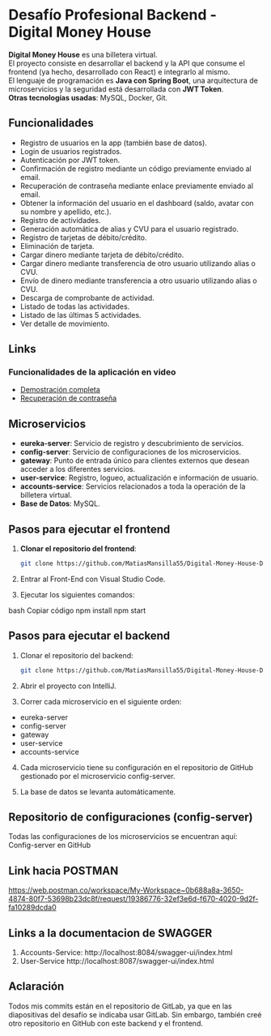 # Desafío Profesional Backend - Digital Money House

**Digital Money House** es una billetera virtual.  
El proyecto consiste en desarrollar el backend y la API que consume el frontend (ya hecho, desarrollado con React) e integrarlo al mismo.  
El lenguaje de programación es **Java con Spring Boot**, una arquitectura de microservicios y la seguridad está desarrollada con **JWT Token**.  
**Otras tecnologías usadas**: MySQL, Docker, Git.

## Funcionalidades

- Registro de usuarios en la app (también base de datos).
- Login de usuarios registrados.
- Autenticación por JWT token.
- Confirmación de registro mediante un código previamente enviado al email.
- Recuperación de contraseña mediante enlace previamente enviado al email.
- Obtener la información del usuario en el dashboard (saldo, avatar con su nombre y apellido, etc.).
- Registro de actividades.
- Generación automática de alias y CVU para el usuario registrado.
- Registro de tarjetas de débito/crédito.
- Eliminación de tarjeta.
- Cargar dinero mediante tarjeta de débito/crédito.
- Cargar dinero mediante transferencia de otro usuario utilizando alias o CVU.
- Envío de dinero mediante transferencia a otro usuario utilizando alias o CVU.
- Descarga de comprobante de actividad.
- Listado de todas las actividades.
- Listado de las últimas 5 actividades.
- Ver detalle de movimiento.

## Links

### Funcionalidades de la aplicación en video
- [Demostración completa](https://drive.google.com/file/d/12a3iOK3Yqokq_44ui74sezusXET9Gpmt/view?usp=sharing)
- [Recuperación de contraseña](https://drive.google.com/file/d/1wqE5vk_NEf613xCrRDaKLXNecKEPIXJg/view?usp=sharing)

## Microservicios

- **eureka-server**: Servicio de registro y descubrimiento de servicios.
- **config-server**: Servicio de configuraciones de los microservicios.
- **gateway**: Punto de entrada único para clientes externos que desean acceder a los diferentes servicios.
- **user-service**: Registro, logueo, actualización e información de usuario.
- **accounts-service**: Servicios relacionados a toda la operación de la billetera virtual.
- **Base de Datos**: MySQL.

## Pasos para ejecutar el frontend

1. **Clonar el repositorio del frontend**:  
   ```bash
   git clone https://github.com/MatiasMansilla55/Digital-Money-House-Desaf-o-Back-Front/tree/main
2. Entrar al Front-End con Visual Studio Code.

3. Ejecutar los siguientes comandos:

bash
Copiar código
   npm install
   npm start
## Pasos para ejecutar el backend

1. Clonar el repositorio del backend:
   ```bash
   git clone https://github.com/MatiasMansilla55/Digital-Money-House-Desaf-o-Back-Front/tree/main
2. Abrir el proyecto con IntelliJ.

3. Correr cada microservicio en el siguiente orden:

- eureka-server
- config-server
- gateway
- user-service
- accounts-service
4. Cada microservicio tiene su configuración en el repositorio de GitHub gestionado por el microservicio config-server.

5. La base de datos se levanta automáticamente.

## Repositorio de configuraciones (config-server)
Todas las configuraciones de los microservicios se encuentran aquí:
Config-server en GitHub
## Link hacia POSTMAN
https://web.postman.co/workspace/My-Workspace~0b688a8a-3650-4874-80f7-53698b23dc8f/request/19386776-32ef3e6d-f670-4020-9d2f-fa10289dcda0

## Links a la documentacion de SWAGGER
1. Accounts-Service:
http://localhost:8084/swagger-ui/index.html
2. User-Service
http://localhost:8087/swagger-ui/index.html
## Aclaración
Todos mis commits están en el repositorio de GitLab, ya que en las diapositivas del desafío se indicaba usar GitLab.
Sin embargo, también creé otro repositorio en GitHub con este backend y el frontend.
